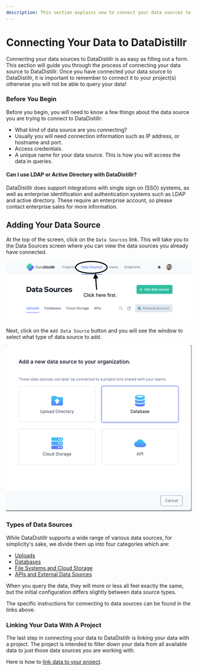 ```yaml
---
description: This section explains now to connect your data sources to DataDistillr.
---
```


# Connecting Your Data to DataDistillr

Connecting your data sources to DataDistillr is as easy as filling out a form.  This section will guide you through the process of connecting your data source to DataDistillr.  Once you have connected your data source to DataDistillr, it is important to remember to connect it to your project(s) otherwise you will not be able to query your data!

### __Before You Begin__

Before you begin, you will need to know a few things about the data source you are trying to connect to DataDistillr:

* What kind of data source are you connecting?
* Usually you will need connection information such as IP address, or hostname and port.
* Access credentials.
* A unique name for your data source.  This is how you will access the data in queries.

#### __Can I use LDAP or Active Directory with DataDistillr?__

DataDistillr does support integrations with single sign on (SSO) systems, as well as enterprise identification and authentication systems such as LDAP and active directory.  These require an enterprise account, so please contact enterprise sales for more information.&#x20;

## __Adding Your Data Source__

At the top of the screen, click on the `Data Sources` link.  This will take you to the Data Sources screen where you can view the data sources you already have connected.&#x20;

![The Data Sources Button](</img/Screen Shot 2021-11-14 at 10.59.12 AM.png>)

Next, click on the `Add Data Source` button and you will see the window to select what type of data source to add.&#x20;

![Selecting a Data Source Type](</img/Screen Shot 2021-11-14 at 11.06.11 AM.png>)

### __Types of Data Sources__

While DataDistillr supports a wide range of various data sources, for simplicity's sake, we divide them up into four categories which are:

* [Uploads](uploading-files.md)
* [Databases](connecting-databases/)
* [File Systems and Cloud Storage](connecting-to-remote-storage.md)
* [APIs and External Data Sources](connecting-to-apis-and-external-data/)

When you query the data, they will more or less all feel exactly the same, but the initial configuration differs slightly between data source types. &#x20;

The specific instructions for connecting to data sources can be found in the links above. &#x20;

### __Linking Your Data With A Project__

The last step in connecting your data to DataDistillr is linking your data with a project.  The project is intended to filter down your data from all available data to just those data sources you are working with. &#x20;

Here is how to [link data to your project](../linking-data-to-your-project.md).&#x20;
